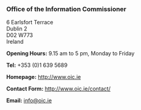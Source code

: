 ###  Office of the Information Commissioner

6 Earlsfort Terrace  
Dublin 2  
D02 W773  
Ireland

**Opening Hours:** 9.15 am to 5 pm, Monday to Friday

**Tel:** +353 (0)1 639 5689

**Homepage:** [ http://www.oic.ie ](http://www.oic.ie)

**Contact Form:** [ http://www.oic.ie/contact/ ](http://www.oic.ie/contact/)

**Email:** [ info@oic.ie ](mailto:info@oic.ie)
